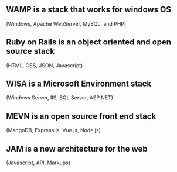 ## WAMP is a stack that works for windows OS 
(Windows, Apache WebServer, MySQL, and PHP)

## Ruby on Rails is an object oriented and open source stack
(HTML, CSS, JSON, Javascript)

## WISA is a Microsoft Environment stack 
(Windows Server, IIS, SQL Server, ASP.NET)

## MEVN is an open source front end stack 
(MangoDB, Express.js, Vue.js, Node.js)

## JAM is a new architecture for the web 
(Javascript, API, Markups)
